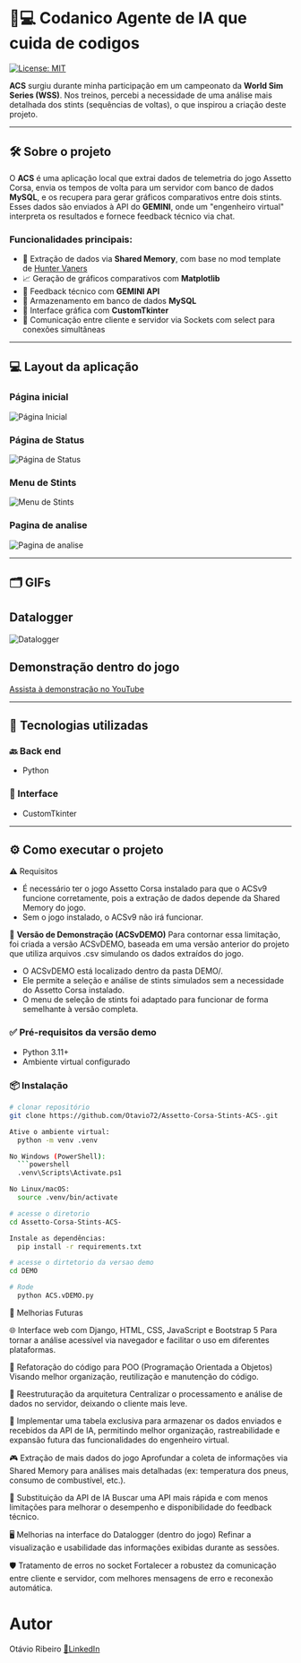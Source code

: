 # 🤖💻 Codanico Agente de IA que cuida de codigos

[![License: MIT](https://img.shields.io/badge/License-MIT-green.svg)](https://github.com/Otavio72/Assetto-Corsa-Stints-ACS-/blob/main/LICENSE)

**ACS** surgiu durante minha participação em um campeonato da **World Sim Series (WSS)**. Nos treinos, percebi a necessidade de uma análise mais detalhada dos stints (sequências de voltas), o que inspirou a criação deste projeto.

---

## 🛠️ Sobre o projeto

O **ACS** é uma aplicação local que extrai dados de telemetria do jogo Assetto Corsa, envia os tempos de volta para um servidor com banco de dados **MySQL**, e os recupera para gerar gráficos comparativos entre dois stints. Esses dados são enviados à API do **GEMINI**, onde um "engenheiro virtual" interpreta os resultados e fornece feedback técnico via chat.


### Funcionalidades principais:

- 🧾 Extração de dados via **Shared Memory**, com base no mod template de [Hunter Vaners](https://github.com/huntervaners/Template_Assetto_Corsa_App)
- 📈 Geração de gráficos comparativos com **Matplotlib**
- 🤖 Feedback técnico com **GEMINI API**
- 💾 Armazenamento em banco de dados **MySQL**
- 🌙 Interface gráfica com **CustomTkinter**
- 🔌 Comunicação entre cliente e servidor via Sockets com select para conexões simultâneas

---

## 💻 Layout da aplicação

### Página inicial
![Página Inicial](assets/acs1.png)

### Página de Status
![Página de Status](assets/acs2.png)

### Menu de Stints
![Menu de Stints](assets/acs3.png)

### Pagina de analise
![Pagina de analise](assets/acs4.png)

---

## 🗂️ GIFs

## Datalogger
![Datalogger](assets/gif3.gif)

## Demonstração dentro do jogo
[Assista à demonstração no YouTube](https://www.youtube.com/watch?v=mdHSS1vnZvM)

---

## 🚀 Tecnologias utilizadas

### 🔙 Back end
- Python
  
### 🎨 Interface
- CustomTkinter
---

## ⚙️ Como executar o projeto

⚠️ Requisitos
- É necessário ter o jogo Assetto Corsa instalado para que o ACSv9 funcione corretamente, pois a extração de dados depende da Shared Memory do jogo.
- Sem o jogo instalado, o ACSv9 não irá funcionar.

🧪 **Versão de Demonstração (ACSvDEMO)**
Para contornar essa limitação, foi criada a versão ACSvDEMO, baseada em uma versão anterior do projeto que utiliza arquivos .csv simulando os dados extraídos do jogo.

- O ACSvDEMO está localizado dentro da pasta DEMO/.
- Ele permite a seleção e análise de stints simulados sem a necessidade do Assetto Corsa instalado.
- O menu de seleção de stints foi adaptado para funcionar de forma semelhante à versão completa.


### ✅ Pré-requisitos da versão demo

- Python 3.11+
- Ambiente virtual configurado

### 📦 Instalação

```bash
# clonar repositório
git clone https://github.com/Otavio72/Assetto-Corsa-Stints-ACS-.git

Ative o ambiente virtual:
  python -m venv .venv

No Windows (PowerShell):
  ```powershell
  .venv\Scripts\Activate.ps1

No Linux/macOS:
  source .venv/bin/activate

# acesse o diretorio
cd Assetto-Corsa-Stints-ACS-

Instale as dependências:
  pip install -r requirements.txt

# acesse o dirtetorio da versao demo
cd DEMO

# Rode
  python ACS.vDEMO.py

```

🧠 Melhorias Futuras

🌐 Interface web com Django, HTML, CSS, JavaScript e Bootstrap 5
Para tornar a análise acessível via navegador e facilitar o uso em diferentes plataformas.

🧱 Refatoração do código para POO (Programação Orientada a Objetos)
Visando melhor organização, reutilização e manutenção do código.

🧭 Reestruturação da arquitetura
Centralizar o processamento e análise de dados no servidor, deixando o cliente mais leve.

💾 Implementar uma tabela exclusiva para armazenar os dados enviados e recebidos da API de IA, permitindo melhor organização, rastreabilidade e expansão futura das funcionalidades do engenheiro virtual.
  
🎮 Extração de mais dados do jogo
Aprofundar a coleta de informações via Shared Memory para análises mais detalhadas (ex: temperatura dos pneus, consumo de combustível, etc.).

🤖 Substituição da API de IA
Buscar uma API mais rápida e com menos limitações para melhorar o desempenho e disponibilidade do feedback técnico.

🖥️ Melhorias na interface do Datalogger (dentro do jogo)
Refinar a visualização e usabilidade das informações exibidas durante as sessões.

🛡️ Tratamento de erros no socket
Fortalecer a robustez da comunicação entre cliente e servidor, com melhores mensagens de erro e reconexão automática.


# Autor
Otávio Ribeiro
[🔗LinkedIn](https://www.linkedin.com/in/otávio-ribeiro-57a359197)
